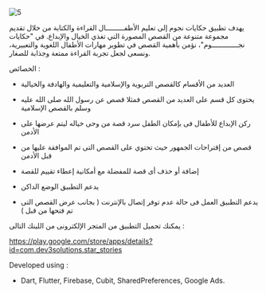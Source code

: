 ![5](https://github.com/mohamedhashim73/Star-Stories-Privacy/assets/101535118/02ab05f9-c377-4209-9bb8-e9e77cfd19e5)

يهدف تطبيق حكايات نجوم إلى تعليم الأطفـــــــــال القراءة والكتابة من خلال تقديم مجموعة متنوعة من القصص المصورة التي تغذي الخيال والإبداع. في "حكايات نجـــــــــــــوم"، نؤمن بأهمية القصص في تطوير مهارات الأطفال اللغوية والتعبيرية، ونسعى لجعل تجربة القراءة ممتعة وجذابة للصغار.

الخصائص :

- العديد من الأقسام كالقصص التربوية والإسلامية والتعليمية والهادفة والخيالية

- يحتوى كل قسم على العديد من القصص فمثلا قصص عن رسول الله صلى الله عليه وسلم بالقصص الإسلامية

- ركن الإبداع للأطفال فى بإمكان الطفل سرد قصة من وحى خياله ليتم عرضها على الأدمن

- قصص من إقتراحات الجمهور حيث تحتوي على القصص التى تم الموافقة عليها من قبل الأدمن

- إضافة أو حذف أى قصة للمفضلة مع أمكانية إعطاء تقييم للقصة

- يدعم التطبيق الوضع الداكن

- يدعم التطبيق العمل فى حالة عدم توفر إتصال بالإنترنت ( بجانب عرض القصص التى تم فتحها من قبل )


يمكنك تحميل التطبيق من المتجر الإلكترونى من اللينك التالى :

https://play.google.com/store/apps/details?id=com.dev3solutions.star_stories

Developed using :
- Dart, Flutter, Firebase, Cubit, SharedPreferences, Google Ads.
